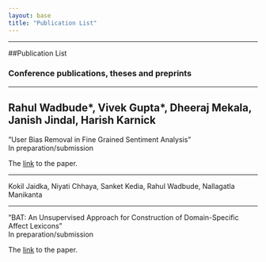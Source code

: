 ```yaml
---
layout: base
title: "Publication List"
---
```


---------

##Publication List 



### Conference publications, theses and preprints

----

Rahul Wadbude*, Vivek Gupta*, Dheeraj Mekala, Janish Jindal, Harish Karnick
-----

”User Bias Removal in Fine Grained Sentiment Analysis”<br>
In preparation/submission

The [link](http://xyz)  to the paper.

----

Kokil Jaidka, Niyati Chhaya, Sanket Kedia, Rahul Wadbude, Nallagatla Manikanta 

-----

”BAT: An Unsupervised Approach for Construction of Domain-Specific Affect Lexicons”<br>
In preparation/submission

The [link](http://xyz)  to the paper.

